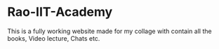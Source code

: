 # Rao-IIT-Academy
This is a fully working website made for my collage with contain all the books, Video lecture, Chats etc. 

